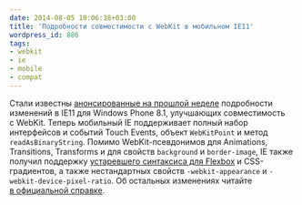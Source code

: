 ```yaml
---
date: 2014-08-05 10:06:38+03:00
title: 'Подробности совместимости с WebKit в мобильном IE11'
wordpress_id: 886
tags:
- webkit
- ie
- mobile
- compat
---
```


Стали известны [анонсированные на прошлой неделе](http://web-standards.ru/news/885/) подробности изменений в IE11 для Windows Phone 8.1, улучшающих совместимость с WebKit. Теперь мобильный IE поддерживает полный набор интерфейсов и событий Touch Events, объект `WebKitPoint` и метод `readAsBinaryString`. Помимо WebKit-псевдонимов для Animations, Transitions, Transforms и для свойств `background` и `border-image`, IE также получил поддержку [устаревшего синтаксиса для Flexbox](http://msdn.microsoft.com/en-us/library/ie/dn265027(v=vs.85).aspx#webkit) и CSS-градиентов, а также нестандартных свойств `-webkit-appearance` и `-webkit-device-pixel-ratio`. Об остальных изменениях читайте [в официальной справке](http://msdn.microsoft.com/en-us/library/ie/dn736066(v=vs.85).aspx).
